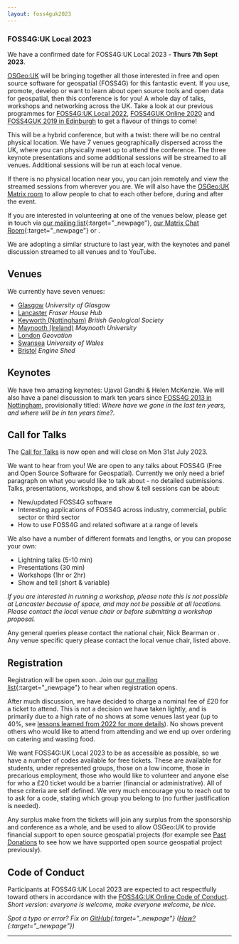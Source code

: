 ```yaml
---
layout: foss4guk2023
---
```


### FOSS4G:UK Local 2023

We have a confirmed date for FOSS4G:UK Local 2023 - **Thurs 7th Sept 2023**.

[OSGeo:UK](https://uk.osgeo.org/) will be bringing together all those interested in free and open source software for geospatial (FOSS4G) for this fantastic event. If you use, promote, develop or want to learn about open source tools and open data for geospatial, then this conference is for you! A whole day of talks, workshops and networking across the UK. Take a look at our previous programmes for [FOSS4G:UK Local 2022](https://docs.google.com/spreadsheets/d/1ChtOtqO0PfZ2ckiZqqJxyV3VhP3Xm-WnkJ6NwZ2UVTM/edit#gid=1605024148),  [FOSS4GUK Online 2020](https://uk.osgeo.org/foss4gukonline2020/programme.html) and [FOSS4GUK 2019 in Edinburgh](https://uk.osgeo.org/foss4guk2019/FOSS4GUK_2019_Programme.pdf) to get a flavour of things to come!

This will be a hybrid conference, but with a twist: there will be no central physical location. We have 7 venues geographically dispersed across the UK, where you can physically meet up to attend the conference. The three keynote presentations and some additional sessions will be streamed to all venues. Additional sessions will be run at each local venue.

If there is no physical location near you, you can join remotely and view the streamed sessions from wherever you are. We will also have the [OSGeo:UK Matrix room](https://matrix.to/#/#OSGeoUK:matrix.org) to allow people to chat to each other before, during and after the event.

If you are interested in volunteering at one of the venues below, please get in touch via [our mailing list](https://lists.osgeo.org/mailman/listinfo/uk){:target="_newpage"}, [our Matrix Chat Room](https://matrix.to/#/%23OSGeoUK:matrix.org){:target="_newpage"} or <span class="osgeoemail"></span>.

We are adopting a similar structure to last year, with the keynotes and panel discussion streamed to all venues and to YouTube. 


## Venues

We currently have seven venues:

- [Glasgow](glasgow.html) *University of Glasgow*
- [Lancaster](lancaster.html) *Fraser House Hub*
- [Keyworth (Nottingham)](keyworth.html) *British Geological Society*
- [Maynooth (Ireland)](maynooth.html) *Maynooth University*
- [London](london.html) *Geovation*
- [Swansea](swansea.html) *University of Wales*
- [Bristol](bristol.html) *Engine Shed*


## Keynotes

We have two amazing keynotes: Ujaval Gandhi & Helen McKenzie. We will also have a panel discussion to mark ten years since [FOSS4G 2013 in Nottingham](http://2013.foss4g.org/),  provisionally titled: *Where have we gone in the last ten years, and where will be in ten years time?*. 


## Call for Talks

The [Call for Talks](https://forms.gle/hvfkQvwxWjxwMXMN6) is now open and will close on Mon 31st July 2023. 

We want to hear from you! We are open to any talks about FOSS4G (Free and Open Source Software for Geospatial). Currently we only need a brief paragraph on what you would like to talk about - no detailed submissions. Talks, presentations, workshops, and show & tell sessions can be about:

- New/updated FOSS4G software
- Interesting applications of FOSS4G across industry, commercial, public sector or third sector
- How to use FOSS4G and related software at a range of levels

We also have a number of different formats and lengths, or you can propose your own:

- Lightning talks (5-10 min)
- Presentations (30 min)
- Workshops (1hr or 2hr)
- Show and tell (short & variable)

*If you are interested in running a workshop, please note this is not possible at Lancaster because of space, and may not be possible at all locations. Please contact the local venue chair or <span class="osgeoemail"></span> before submitting a workshop proposal.*

Any general queries please contact the national chair, Nick Bearman or <span class="osgeoemail"></span>. Any venue specific query please contact the local venue chair, listed above.


## Registration

Registration will be open soon. Join our [our mailing list](https://lists.osgeo.org/mailman/listinfo/uk){:target="_newpage"} to hear when registration opens. 

After much discussion, we have decided to charge a nominal fee of £20 for a ticket to attend. This is not a decision we have taken lightly, and is primarily due to a high rate of no shows at some venues last year (up to 40%, see [lessons learned from 2022 for more details](https://uk.osgeo.org/foss4guk2022local/lessons-learned.html)). No shows prevent others who would like to attend from attending and we end up over ordering on catering and wasting food. 

We want FOSS4G:UK Local 2023 to be as accessible as possible, so we have a number of codes available for free tickets. These are available for students, under represented groups, those on a low income, those in precarious employment, those who would like to volunteer and anyone else for who a £20 ticket would be a barrier (financial or administrative). All of these criteria are self defined. We very much encourage you to reach out to <span class="osgeoemail"></span> to ask for a code, stating which group you belong to (no further justification is needed). 

Any surplus make from the tickets will join any surplus from the sponsorship and conference as a whole, and be used to allow OSGeo:UK to provide financial support to open source geospatial projects (for example see [Past Donations](https://uk.osgeo.org/pastdonations.html) to see how we have supported open source geospatial project previously). 


## Code of Conduct
Participants at FOSS4G:UK Local 2023 are expected to act respectfully toward others in accordance with the [FOSS4G:UK Online Code of Conduct](code-of-conduct). *Short version: everyone is welcome, make everyone welcome, be nice.* 

*Spot a typo or error? Fix on [GitHub](https://github.com/osgeouk/website/blob/gh-pages/foss4guklocal2023/index.md){:target="_newpage"} ([How?](https://uk.osgeo.org/editing-on-github){:target="_newpage"})*

----

<!-- Jonny Huck Email Obfuscator -->
<!-- Simply add...  <span class="osgeoemail"></span>  ...wherever you would like the email link to appear -->
<script>
    let spans = document.getElementsByClassName('osgeoemail');
    for (let i = 0; i < spans.length; i++){
        spans[i].innerHTML = Tea.decrypt("TaP7QMCgFhScZikfQl5S2WfHPdfSh44LhvA4yCJITheD063TvlsEuDlGFtNkE+SCMIKiymkA/88=", "foss4g");
    }
</script>

